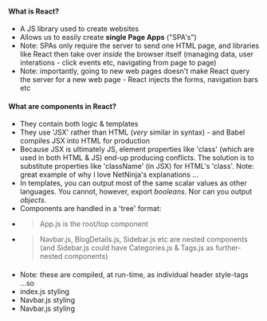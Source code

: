 #### What is React?

-   A JS library used to create websites
-   Allows us to easily create **single Page Apps** ("SPA's")
-   Note: SPAs only require the server to send one HTML page, and libraries like React then take over _inside_ the browser itself (managing data, user interations - click events etc, navigating from page to page)
-   Note: importantly, going to new web pages doesn't make React query the server for a new web page - React injects the forms, navigation bars etc

#### What are components in React?

-   They contain both logic & templates
-   They use 'JSX' rather than HTML (_very_ similar in syntax) - and Babel compiles JSX into HTML for production
-   Because JSX is ultimately JS, element properties like 'class' (which are used in both HTML & JS) end-up producing conflicts. The solution is to substitute properties like 'className' (in JSX) for HTML's 'class'. Note: great example of why I love NetNinja's explanations ...
-   In templates, you can output most of the same scalar values as other languages. You cannot, however, export _booleans_. Nor can you output _objects_.
-   Components are handled in a 'tree' format:
-   > App.js is the root/top component
-   > Navbar.js, BlogDetails.js, Sidebar.js etc are nested components (and Sidebar.js could have Categories.js & Tags.js as further-nested components)

####

-   Note: these are compiled, at run-time, as individual header style-tags ...so
-   <styles>index.js styling</styles>
-   <styles>Navbar.js styling</styles>
-   <styles>Navbar.js styling</styles>
